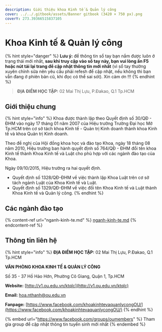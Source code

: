 ```yaml
---
description: Giới thiệu khoa Kinh tế & Quản lý công
cover: ../../.gitbook/assets/Banner gitbook (3420 × 750 px).png
coverY: 273.39366515837105
---
```


# Khoa Kinh tế & Quản lý công

{% hint style="danger" %}
**Lưu ý:** để thông tin sổ tay bạn nắm được luôn ở trạng thái mới nhất, **sau khi truy cập vào sổ tay này, bạn vui lòng ấn F5 hoặc nút tải lại trang để cập nhật thông tin mới nhất** (vì sổ tay thường xuyên chỉnh sửa nên yêu cầu phải refesh để cập nhật, nếu không thì bạn vẫn đang ở phiên bản cũ, khi đọc có thể sai sót). Xin cảm ơn !!!
{% endhint %}

> **ĐỊA ĐIỂM HỌC TẬP:** 02 Mai Thị Lựu, P.Đakao, Q.1 Tp.HCM

## **Giới thiệu chung**

{% hint style="info" %}
Khoa được thành lập theo Quyết định số 30/QĐ - ĐHM vào ngày 17 tháng 01 năm 2007 của Hiệu trưởng Trường Đại học Mở Tp.HCM trên cơ sở tách khoa Kinh tế - Quản trị Kinh doanh thành khoa Kinh tế và khoa Quản trị Kinh doanh.

Theo đề nghị của Hội đồng khoa học và đào tạo Khoa, ngày 18 tháng 08 năm 2010, Hiệu trưởng ban hành quyết định số 764/QĐ - ĐHM đổi tên khoa Kinh tế thành Khoa Kinh tế và Luật cho phù hợp với các ngành đào tạo của Khoa.

Ngày 09/10/2015, Hiệu trưởng ra hai quyết định.

* Quyết định số 1328/QĐ-ĐHM về việc thành lập Khoa Luật trên cơ sở tách ngành Luật của Khoa Kinh tế và Luật.
* Quyết định số 1329/QĐ-ĐHM về việc đổi tên Khoa Kinh tế và Luật thành Khoa Kinh tế và Quản lý công.
{% endhint %}

## Các ngành đào tạo

{% content-ref url="nganh-kinh-te.md" %}
[nganh-kinh-te.md](nganh-kinh-te.md)
{% endcontent-ref %}

## Thông tin liên hệ

{% hint style="info" %}
**ĐỊA ĐIỂM HỌC TẬP:** 02 Mai Thị Lựu, P.Đakao, Q.1 Tp.HCM

**VĂN PHÒNG KHOA KINH TẾ & QUẢN LÝ CÔNG**

Số 35 - 37 Hồ Hảo Hớn, Phường Cô Giang, Quận 1, Tp.HCM

**Website:** [http://v1.ou.edu.vn/ktqlc](http://v1.ou.edu.vn/ktqlc)

**Email:** [hoa.nthanh@ou.edu.vn](mailto:doanhoicntt@ou.edu.vn)

**Fanpage:** [https://www.facebook.com/khoakinhtevaquanlycongOU/](https://www.facebook.com/khoakinhtevaquanlycongOU/)
{% endhint %}

{% embed url="https://www.facebook.com/groups/oumembers" %}
Tham gia group để cập nhật thông tin tuyển sinh mới nhất
{% endembed %}

